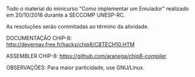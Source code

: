 Todo o material do minicurso "Como implementar um Emulador" realizado em 20/10/2016 durante a SECCOMP UNESP-RC.

As resoluções serão commitadas ao término da atividade.

DOCUMENTAÇÃO CHIP-8:
http://devernay.free.fr/hacks/chip8/C8TECH10.HTM

ASSEMBLER CHIP-8:
https://github.com/aranega/chip8-compiler

OBSERVAÇÕES:
Para maior particidade, use GNU/Linux.
